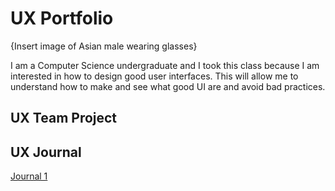 # UX Portfolio

{Insert image of Asian male wearing glasses}

I am a Computer Science undergraduate and I took this class because I am interested in how to design good user interfaces. This will allow me to understand how to make and see what good UI are and avoid bad practices.

## UX Team Project


## UX Journal

[Journal 1](Journal_1/)
